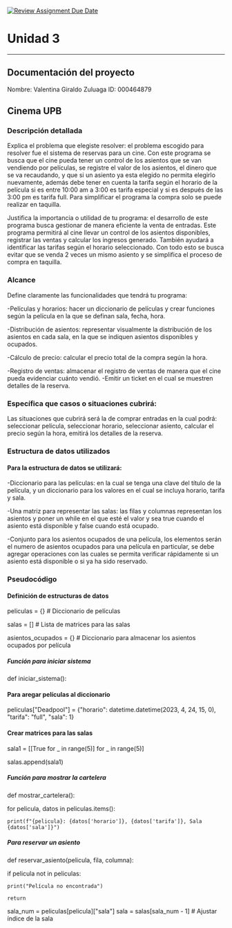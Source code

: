 [![Review Assignment Due Date](https://classroom.github.com/assets/deadline-readme-button-22041afd0340ce965d47ae6ef1cefeee28c7c493a6346c4f15d667ab976d596c.svg)](https://classroom.github.com/a/MuElT52l)
# Unidad 3
---
## Documentación del proyecto
Nombre: Valentina Giraldo Zuluaga
ID: 000464879 

## Cinema UPB 
### Descripción detallada
Explica el problema que elegiste resolver: el problema escogido para resolver fue el sistema de reservas para un cine. Con este programa se busca que el cine pueda tener un control de los asientos que se van vendiendo por películas, se registre el valor de los asientos, el dinero que se va recaudando, y que si un asiento ya esta elegido no permita elegirlo nuevamente, además debe tener en cuenta la tarifa según el horario de la película si es entre 10:00 am a 3:00 es tarifa especial y si es después de las 3:00 pm es tarifa full.  Para simplificar el programa la compra solo se puede realizar en taquilla. 

Justifica la importancia o utilidad de tu programa: el desarrollo de este programa busca gestionar de manera eficiente la venta de entradas. Este programa permitirá al cine llevar un control de los asientos disponibles, registrar las ventas y calcular los ingresos generado. También ayudará a identificar las tarifas según el horario seleccionado. Con todo esto se busca evitar que se venda 2 veces un mismo asiento y se simplifica el proceso de compra en taquilla. 

### Alcance 
Define claramente las funcionalidades que tendrá tu programa: 

-Películas y horarios: hacer un diccionario de películas y crear funciones según la película en la que se definan sala, fecha, hora.

-Distribución de asientos: representar visualmente la distribución de los asientos en cada sala, en la que se indiquen asientos disponibles y ocupados. 

-Cálculo de precio: calcular el precio total de la compra según la hora.

-Registro de ventas: almacenar el registro de ventas de manera que el cine pueda evidenciar cuánto vendió. 
-Emitir un ticket en el cual se muestren detalles de la reserva. 

### Específica que casos o situaciones cubrirá: 
Las situaciones que cubrirá será la de comprar entradas en la cual podrá: seleccionar película, seleccionar horario, seleccionar asiento, calcular el precio según la hora, emitirá los detalles de la reserva.  

### Estructura de datos utilizados 
#### Para la estructura de datos se utilizará: 
-Diccionario para las películas: en la cual se tenga una clave del título de la película, y un diccionario para los valores en el cual se incluya horario, tarifa y sala.

-Una matriz para representar las salas: las filas y columnas representan los asientos y poner un while en el que esté el valor y sea true cuando el asiento está disponible y false cuando está ocupado.

-Conjunto para los asientos ocupados de una película, los elementos serán el numero de asientos ocupados para una película en particular, se debe agregar operaciones con las cuales se permita verificar rápidamente si un asiento está disponible o si ya ha sido reservado. 

### Pseudocódigo 
#### Definición de estructuras de datos
peliculas = {}  # Diccionario de películas

salas = []  # Lista de matrices para las salas

asientos_ocupados = {}  # Diccionario para almacenar los asientos ocupados por película

##### Función para iniciar sistema
def iniciar_sistema():
  #### Para aregar películas al diccionario
  peliculas["Deadpool"] = {"horario": datetime.datetime(2023, 4, 24, 15, 0), "tarifa": "full", "sala": 1}

  #### Crear matrices para las salas
  sala1 = [[True for _ in range(5)] for _ in range(5)]

  salas.append(sala1)

##### Función para mostrar la cartelera
def mostrar_cartelera():

  for pelicula, datos in peliculas.items():

    print(f"{pelicula}: {datos['horario']}, {datos['tarifa']}, Sala {datos['sala']}")

##### Para reservar un asiento 
def reservar_asiento(pelicula, fila, columna):

  if pelicula not in peliculas:

    print("Película no encontrada")

    return

  sala_num = peliculas[pelicula]["sala"]
  sala = salas[sala_num - 1]  # Ajustar índice de la sala

